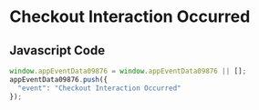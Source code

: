 # Checkout Interaction Occurred

### 

## Javascript Code
```js
window.appEventData09876 = window.appEventData09876 || [];
appEventData09876.push({
  "event": "Checkout Interaction Occurred"
});
```








